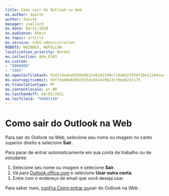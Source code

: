 ```yaml
---
title: Como sair do Outlook na Web
ms.author: daeite
author: daeite
manager: joallard
ms.date: 04/21/2020
ms.audience: Admin
ms.topic: article
ms.service: o365-administration
ROBOTS: NOINDEX, NOFOLLOW
localization_priority: Normal
ms.collection: Adm_O365
ms.custom:
- "8000008"
- "1993"
ms.openlocfilehash: 9341cdededd28da9b224d292149cfc648d13939f28e11104cecdec14eef7c5da
ms.sourcegitcommit: b5f7da89a650d2915dc652449623c78be6247175
ms.translationtype: MT
ms.contentlocale: pt-BR
ms.lasthandoff: 08/05/2021
ms.locfileid: "54063148"
---
```

# <a name="how-to-sign-out-of-outlook-on-the-web"></a>Como sair do Outlook na Web

Para sair do Outlook na Web, selecione seu nome ou imagem no canto superior direito e selecione **Sair**.

Para parar de entrar automaticamente em sua conta de trabalho ou de estudante:

1. Selecione seu nome ou imagem e selecione **Sair**.
1. Vá para [Outlook.office.com](https://outlook.office.com/) e selecione **Usar outra conta**.
1. Entre com o endereço de email que você deseja usar.

Para saber mais, [confira Como entrar ou](https://support.office.com/article/763fab4d-0138-4814-b450-37fc286bcb79)sair do Outlook na Web .